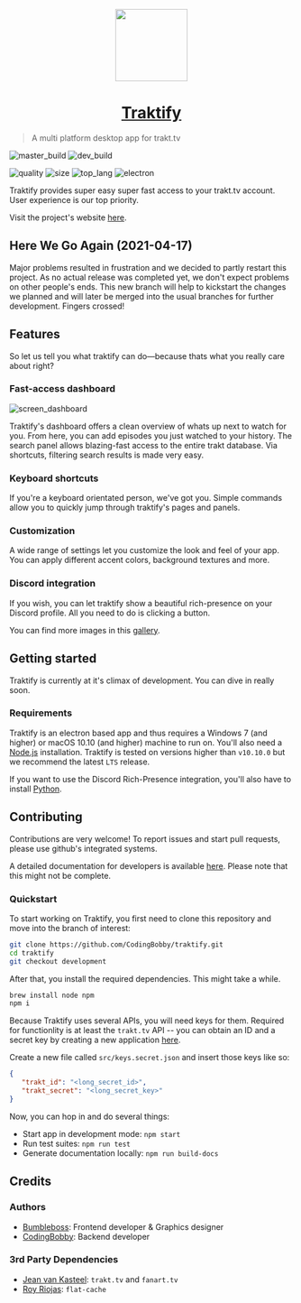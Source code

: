 <p align="center">
  <img src="https://i.imgur.com/Y5rSPSm.png" width="128"/>
</p>

<h1 align="center"> <a href="https://codingbobby.xyz/traktify">Traktify</a> </h1>

> A multi platform desktop app for trakt.tv

![master_build][master_build]
![dev_build][dev_build]

![quality][quality]
![size][size]
![top_lang][top_lang]
![electron][electron]

Traktify provides super easy super fast access to your trakt.tv account.
User experience is our top priority.

Visit the project's website [here](https://codingbobby.xyz/traktify).


## Here We Go Again (2021-04-17)
Major problems resulted in frustration and we decided to partly restart this project.
As no actual release was completed yet, we don't expect problems on other people's ends.
This new branch will help to kickstart the changes we planned and will later be merged into the usual branches for further development.
Fingers crossed!


## Features
So let us tell you what traktify can do—because thats what you really care about right?

### Fast-access dashboard
![screen_dashboard](https://i.imgur.com/XOTBUlz.png)

Traktify's dashboard offers a clean overview of whats up next to watch for you. From here, you can add episodes you just watched to your history.
The search panel allows blazing-fast access to the entire trakt database.
Via shortcuts, filtering search results is made very easy.

### Keyboard shortcuts
If you're a keyboard orientated person, we've got you.
Simple commands allow you to quickly jump through traktify's pages and panels.

### Customization
A wide range of settings let you customize the look and feel of your app.
You can apply different accent colors, background textures and more.

### Discord integration
If you wish, you can let traktify show a beautiful rich-presence on your Discord profile.
All you need to do is clicking a button.

You can find more images in this [gallery](https://imgur.com/a/1BFUMGm).


## Getting started
Traktify is currently at it's climax of development.
You can dive in really soon.

### Requirements
Traktify is an electron based app and thus requires a Windows 7 (and higher) or macOS 10.10 (and higher) machine to run on.
You'll also need a [Node.js](https://nodejs.org/en/download/) installation.
Traktify is tested on versions higher than `v10.10.0` but we recommend the latest `LTS` release.

If you want to use the Discord Rich-Presence integration, you'll also have to install [Python](https://www.python.org/downloads/).


## Contributing
Contributions are very welcome!
To report issues and start pull requests, please use github's integrated systems.

A detailed documentation for developers is available [here](https://codingbobby.xyz/traktify/docs).
Please note that this might not be complete.

### Quickstart
To start working on Traktify, you first need to clone this repository and move into the branch of interest:
```sh
git clone https://github.com/CodingBobby/traktify.git
cd traktify
git checkout development
```
After that, you install the required dependencies.
This might take a while.
```sh
brew install node npm
npm i
```

Because Traktify uses several APIs, you will need keys for them.
Required for functionlity is at least the `trakt.tv` API -- you can obtain an ID and a secret key by creating a new application [here](https://trakt.tv/oauth/applications).

Create a new file called `src/keys.secret.json` and insert those keys like so:
```json
{
   "trakt_id": "<long_secret_id>",
   "trakt_secret": "<long_secret_key>"
}
```

Now, you can hop in and do several things:
 - Start app in development mode: `npm start`
 - Run test suites: `npm run test`
 - Generate documentation locally: `npm run build-docs`


## Credits

### Authors
   - [Bumbleboss](https://github.com/Bumbleboss): Frontend developer & Graphics designer
   - [CodingBobby](https://github.com/CodingBobby): Backend developer

### 3rd Party Dependencies
   - [Jean van Kasteel](https://github.com/vankasteelj): `trakt.tv` and `fanart.tv`
   - [Roy Riojas](https://github.com/royriojas): `flat-cache`



<!-- long links -->
[top_lang]: https://img.shields.io/github/languages/top/CodingBobby/traktify.svg?style=flat-square
[quality]: https://img.shields.io/codacy/grade/a68c06c191d54df0879b854c05c2ea79/master.svg?style=flat-square
[electron]: https://img.shields.io/github/package-json/dependency-version/CodingBobby/traktify/dev/electron.svg?style=flat-square
[size]: https://img.shields.io/github/repo-size/CodingBobby/traktify.svg?style=flat-square
[dev_build]: https://img.shields.io/circleci/build/github/CodingBobby/traktify/development?label=dev%20build&style=flat-square
[master_build]: https://img.shields.io/circleci/build/github/CodingBobby/traktify/master?label=build&style=flat-square
